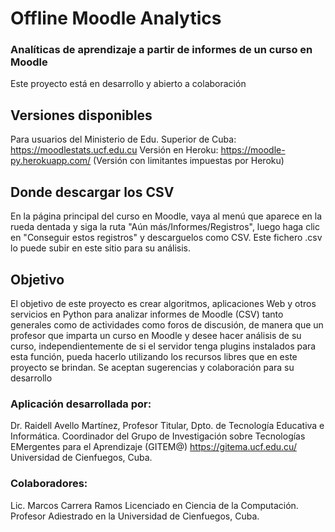 # Offline Moodle Analytics
### Analíticas de aprendizaje a partir de informes de un curso en Moodle
Este proyecto está en desarrollo y abierto a colaboración

## Versiones disponibles
Para usuarios del Ministerio de Edu. Superior de Cuba: https://moodlestats.ucf.edu.cu
Versión en Heroku: https://moodle-py.herokuapp.com/ (Versión con limitantes impuestas por Heroku)
   
## Donde descargar los CSV
    
En la página principal del curso en Moodle, vaya al menú
que aparece en la rueda dentada y siga la ruta &quot;Aún más/Informes/Registros&quot;,
luego haga clic en &quot;Conseguir estos registros&quot; y descarguelos como CSV.
Este fichero .csv lo puede subir en este sitio para su análisis.</p>

## Objetivo
    
El objetivo de este proyecto es crear algoritmos,
aplicaciones Web y otros servicios en Python para analizar informes de Moodle
(CSV) tanto generales como de actividades como foros de discusión, de manera
que un profesor que imparta un curso en Moodle y desee hacer análisis de su
curso, independientemente de si el servidor tenga plugins instalados para esta
función, pueda hacerlo utilizando los recursos libres que en este proyecto se
brindan.
Se aceptan sugerencias y colaboración para su desarrollo
    
### Aplicación desarrollada por:
Dr. Raidell Avello Martínez, Profesor Titular, Dpto. de Tecnología Educativa e Informática.
Coordinador del Grupo de Investigación sobre Tecnologías EMergentes para el Aprendizaje (GITEM@) https://gitema.ucf.edu.cu/
Universidad de Cienfuegos, Cuba.
### Colaboradores:</h4>
Lic. Marcos Carrera Ramos
Licenciado en Ciencia de la Computación. Profesor Adiestrado en la Universidad de Cienfuegos, Cuba.
